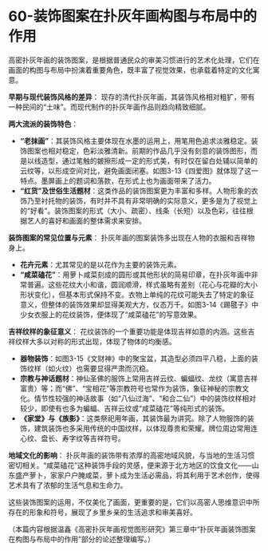 # 60-装饰图案在扑灰年画构图与布局中的作用

高密扑灰年画的装饰图案，是根据普通民众的审美习惯进行的艺术化处理，它们在画面的构图与布局中扮演着重要角色，既丰富了视觉效果，也承载着特定的文化寓意。

**早期与现代装饰风格的差异**：
现存的清代扑灰年画，其装饰风格相对粗犷，带有一种民间的“土味”。而现代制作的扑灰年画作品则趋向精致细腻。

**两大流派的装饰特色**：
*   **“老抹画”**：其装饰风格主要体现在水墨的运用上，用笔用色追求淡雅稳定。装饰图案也相对稳定，色彩淡雅清新。前期的作品几乎没有刻意的装饰图形，而是以线造型，通过笔触的皴擦形成一定的形式美，有时仅在留白处辅以简单的云纹等，以形成空间对比，避免画面闭塞。如图3-13《四爱图》就体现了这一特点。墨屏画上的题词和落款，在形式上也为画面带来了活力。
*   **“红货”及世俗生活题材**：这类作品的装饰图案更为丰富和多样。人物形象的衣饰乃至衬托物的装饰，有时并不具有非常明确的实际意义，更多是为了视觉上的“好看”。装饰图案的形式（大小、疏密）、线条（长短）以及色彩，往往根据艺人的喜好和画面的整体需求来安排。

**装饰图案的常见位置与元素**：
扑灰年画的图案装饰多出现在人物的衣服和吉祥物身上。
*   **花卉元素**：尤其常见的是以花作为主要的装饰元素。
*   **“咸菜磕花”**：用萝卜咸菜刻成的圆形或其他形状的简易印章，在扑灰年画中非常普遍。这些花纹大小和谐，圆润顺滑，样式虽略有差别（花心与花瓣的大小形状变化），但基本形式保持不变。衣物上单纯的花纹可能失去了特定的象征意义，但整体的装饰效果却显得美观大方，仪态万千。如图3-14《踢毽子》中少女衣服上的花纹装饰，便体现了“咸菜磕花”的写意效果。

**吉祥纹样的象征意义**：
花纹装饰的一个重要功能是体现吉祥如意的内涵。这些吉祥纹样大多以对称的形式出现，体现了物体的均衡感。
*   **器物装饰**：如图3-15《文财神》中的聚宝盆，其造型必须四平八稳，上面的装饰纹样（如火纹）也需要显得严肃而沉稳。
*   **宗教与神话题材**：神仙圣佛的服饰上常用吉祥云纹、蝙蝠纹、龙纹（寓意吉祥富贵）等；而“佛”、“宝相花”等宗教符号也常作为装饰，象征神秘的宗教文化。情节性较强的神话故事（如“八仙过海”、“和合二仙”）中的装饰纹样相对较少，即使有也多为蝙蝠、吉祥云纹或“咸菜磕花”等纯形式的装饰。
*   **《家堂》与《族影》**：这类祭祀用年画，其装饰最为讲究。除了人物服饰的装饰，建筑装饰也多采用传统的中国纹样，以体现尊贵和荣耀。牌位周边常用连心纹、盘长、寿字纹等吉祥符号。

**地域文化的影响**：
扑灰年画的装饰带有浓厚的高密地域风貌，与当地的生活习惯密切相关。“咸菜磕花”这种装饰手段的灵感，便来源于北方地区的饮食文化——山东盛产萝卜，家家户户腌咸菜，萝卜成为生活必需品，将其利用于艺术创作，使得艺术具有了浓郁的生活气息和生命力。

这些装饰图案的运用，不仅美化了画面，更重要的是，它们以高密人思维意识中所存在的形象和符号，展现了乡里乡亲的生活追求和审美喜好。

（本篇内容根据温鑫《高密扑灰年画视觉图形研究》第三章中“扑灰年画装饰图案在构图与布局中的作用”部分的论述整理编写。）
